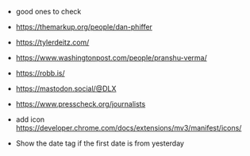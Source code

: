 - good ones to check 
- https://themarkup.org/people/dan-phiffer
- https://tylerdeitz.com/
- https://www.washingtonpost.com/people/pranshu-verma/
- https://robb.is/
- https://mastodon.social/@DLX
- https://www.presscheck.org/journalists

- add icon https://developer.chrome.com/docs/extensions/mv3/manifest/icons/
- Show the date tag if the first date is from yesterday
